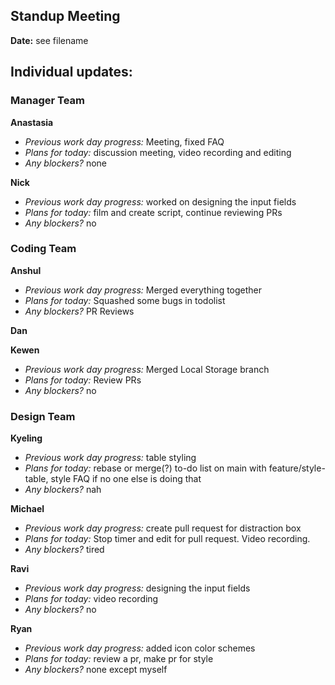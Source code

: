 ## Standup Meeting  
**Date:**  see filename


## Individual updates:  

### Manager Team  
**Anastasia**  
+ *Previous work day progress:*
Meeting, fixed FAQ
+ *Plans for today:*
discussion meeting, video recording and editing
+ *Any blockers?*
none
 
**Nick**  
+ *Previous work day progress:* worked on designing the input fields
+ *Plans for today:* film and create script, continue reviewing PRs
+ *Any blockers?* no

### Coding Team  

**Anshul**  
+ *Previous work day progress:* Merged everything together
+ *Plans for today:* Squashed some bugs in todolist
+ *Any blockers?* PR Reviews

**Dan**  


**Kewen**  
+ *Previous work day progress:*
Merged Local Storage branch
+ *Plans for today:*
Review PRs
+ *Any blockers?* no

### Design Team  

**Kyeling**  
+ *Previous work day progress:* table styling
+ *Plans for today:* rebase or merge(?) to-do list on main with feature/style-table, style FAQ if no one else is doing that
+ *Any blockers?* nah

**Michael**  
+ *Previous work day progress:* create pull request for distraction box
+ *Plans for today:* Stop timer and edit for pull request. Video recording.
+ *Any blockers?* tired

**Ravi**  
+ *Previous work day progress:* designing the input fields
+ *Plans for today:* video recording
+ *Any blockers?* no

**Ryan**  
+ *Previous work day progress:*
added icon color schemes
+ *Plans for today:*
review a pr, make pr for style
+ *Any blockers?* none except myself

